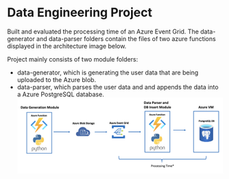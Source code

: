 # Data Engineering Project
Built and evaluated the processing time of an Azure Event Grid.
The data-generator and data-parser folders contain the files of two azure functions displayed in the architecture image below.

Project mainly consists of two module folders:
- data-generator, which is generating the user data that are being uploaded to the Azure blob.
- data-parser, which parses the user data and and appends the data into a Azure PostgreSQL database.
![Alt text](/architecture_image.png)
